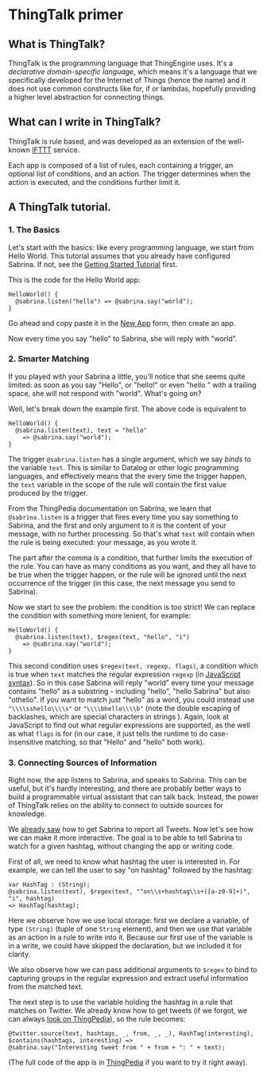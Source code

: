# ThingTalk primer

## What is ThingTalk?

ThingTalk is the programming language that ThingEngine uses. It's a _declarative
domain-specific language_, which means it's a language that we specifically developed
for the Internet of Things (hence the name) and it does not use common constructs
like for, if or lambdas, hopefully providing a higher level abstraction for connecting
things.

## What can I write in ThingTalk?

ThingTalk is rule based, and was developed as an extension of the well-known
[IFTTT][] service.

Each app is composed of a list of rules, each containing a trigger, an optional list
of conditions, and an action. The trigger determines when the action is executed,
and the conditions further limit it.

## A ThingTalk tutorial.

### 1. The Basics

Let's start with the basics: like every programming language, we start from Hello World.
This tutorial assumes that you already have configured Sabrina. If not, see the [Getting Started Tutorial](/getting-started.md)
first.

This is the code for the Hello World app:

    HelloWorld() {
      @sabrina.listen("hello") => @sabrina.say("world");
    }

Go ahead and copy paste it in the [New App](https://thingengine.stanford.edu/apps/create) form,
then create an app.

Now every time you say "hello" to Sabrina, she will reply with "world".

### 2. Smarter Matching

If you played with your Sabrina a little, you'll notice that she seems quite limited: as soon as you
say "Hello", or "hello!" or even "hello " with a trailing space, she will not respond with "world".
What's going on?

Well, let's break down the example first. The above code is equivalent to

    HelloWorld() {
      @sabrina.listen(text), text = "hello"
        => @sabrina.say("world");
    }

The trigger `@sabrina.listen` has a single argument, which we say _binds_ to the variable `text`.
This is similar to Datalog or other logic programming languages, and effectively means that the
every time the trigger happen, the `text` variable in the scope of the rule will contain the
first value produced by the trigger.

From the ThingPedia documentation on Sabrina, we learn that `@sabrina.listen` is a trigger that
fires every time you say something to Sabrina, and the first and only argument to it is the
content of your message, with no further processing. So that's what `text` will contain when
the rule is being executed: your message, as you wrote it.

The part after the comma is a condition, that further limits the execution of the rule. You
can have as many conditions as you want, and they all have to be true when the trigger happen,
or the rule will be ignored until the next occurrence of the trigger (in this case, the next
message you send to Sabrina).

Now we start to see the problem: the condition is too strict! We can replace the condition
with something more lenient, for example:

    HelloWorld() {
      @sabrina.listen(text), $regex(text, "hello", "i")
        => @sabrina.say("world");
    }

This second condition uses `$regex(text, regexp, flags)`, a condition which is true when `text`
matches the regular expression `regexp` (in [JavaScript syntax][JSRegExp]). So in this case
Sabrina will reply "world" every time your message contains "hello" as a substring -
including "hello", "hello Sabrina" but also "othello". If you want to match just "hello" as a
word, you could instead use `"\\\\sshello\\\\s"` or `"\\\\bhello\\\\b"` (note the double escaping of
backlashes, which are special characters in strings <!-- and another level of escaping is
due to Markdown -->). Again, look at JavaScript to find out
what regular expressions are supported, as the well as what `flags` is for (in our case,
it just tells the runtime to do case-insensitive matching, so that "Hello" and "hello" both
work).

### 3. Connecting Sources of Information

Right now, the app listens to Sabrina, and speaks to Sabrina. This can be useful, but it's
hardly interesting, and there are probably better ways to build a programmable virtual assistant
that can talk back. Instead, the power of ThingTalk relies on the ability to connect to
outside sources for knowledge.

We [already saw](/doc/getting-started.md) how to get Sabrina to report all Tweets. Now let's
see how we can make it more interactive. The goal is to be able to tell Sabrina to watch for
a given hashtag, without changing the app or writing code.

First of all, we need to know what hashtag the user is interested in. For example, we can
tell the user to say "on hashtag" followed by the hashtag:

    var HashTag : (String);
    @sabrina.listen(text), $regex(text, "^on\\s+hashtag\\s+([a-z0-9]+)", "i", hashtag)
    => HashTag(hashtag);

Here we observe how we use local storage: first we declare a variable, of type `(String)`
(tuple of one `String` element), and then we use that variable as an action in a rule to
write into it. Because our first use of the variable is in a write, we could have skipped
the declaration, but we included it for clarity.

We also observe how we can pass additional arguments to `$regex` to bind to capturing
groups in the regular expression and extract useful information from the matched text.

The next step is to use the variable holding the hashtag in a rule
that matches on Twitter.  We already know how to get tweets (if we
forgot, we can always
[look on ThingPedia](http://www.thingpedia.org/devices/by-id/com.twitter)), so the rule
becomes:

    @twitter.source(text, hashtags, _, from, _, _), HashTag(interesting),
    $contains(hashtags, interesting) =>
    @sabrina.say("Interesting tweet from " + from + ": " + text);

(The full code of the app is in [ThingPedia](http://www.thingpedia.org/apps/42) if you
want to try it right away).


[IFTTT]: http://ifttt.com
[JSRegExp]: https://developer.mozilla.org/en-US/docs/Web/JavaScript/Reference/Global_Objects/RegExp
